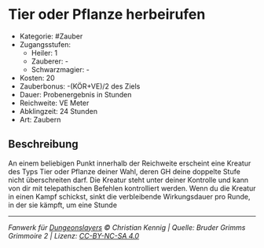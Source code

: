 # Tier oder Pflanze herbeirufen

- Kategorie: #Zauber
- Zugangsstufen:
  - Heiler: 1
  - Zauberer: -
  - Schwarzmagier: -
- Kosten: 20
- Zauberbonus: -(KÖR+VE)/2 des Ziels
- Dauer: Probenergebnis in Stunden
- Reichweite: VE Meter
- Abklingzeit: 24 Stunden
- Art: Zaubern

## Beschreibung

An einem beliebigen Punkt innerhalb der Reichweite erscheint eine Kreatur des Typs Tier oder Pflanze deiner Wahl, deren GH deine doppelte Stufe nicht überschreiten darf. Die Kreatur steht unter deiner Kontrolle und kann von dir mit telepathischen Befehlen kontrolliert werden. Wenn du die Kreatur in einen Kampf schickst, sinkt die verbleibende Wirkungsdauer pro Runde, in der sie kämpft, um eine Stunde

---

_Fanwerk für [Dungeonslayers](https://www.dungeonslayers.net/) © Christian Kennig | Quelle: Bruder Grimms Grimmoire 2 | Lizenz: [CC-BY-NC-SA 4.0](https://creativecommons.org/licenses/by-nc-sa/4.0/deed.de)_

